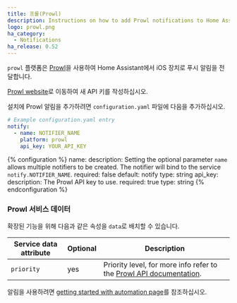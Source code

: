 ```yaml
---
title: 프롤(Prowl)
description: Instructions on how to add Prowl notifications to Home Assistant.
logo: prowl.png
ha_category:
  - Notifications
ha_release: 0.52
---
```


`prowl` 플랫폼은 [Prowl](https://www.prowlapp.com/)을 사용하여 Home Assistant에서 iOS 장치로 푸시 알림을 전달합니다.

[Prowl website](https://www.prowlapp.com/)로 이동하여 새 API 키를 작성하십시오.

설치에 Prowl 알림을 추가하려면 `configuration.yaml` 파일에 다음을 추가하십시오.

```yaml
# Example configuration.yaml entry
notify:
  - name: NOTIFIER_NAME
    platform: prowl
    api_key: YOUR_API_KEY
```

{% configuration %}
name:
  description: Setting the optional parameter `name` allows multiple notifiers to be created. The notifier will bind to the service `notify.NOTIFIER_NAME`.
  required: false
  default: notify
  type: string
api_key:
  description: The Prowl API key to use.
  required: true
  type: string
{% endconfiguration %}

### Prowl 서비스 데이터

확장된 기능을 위해 다음과 같은 속성을 `data`로 배치할 수 있습니다.

| Service data attribute | Optional | Description |
| ---------------------- | -------- | ----------- |
| `priority`             |      yes | Priority level, for more info refer to the [Prowl API documentation](https://www.prowlapp.com/api.php#add). |

알림을 사용하려면 [getting started with automation page](/getting-started/automation/)를 참조하십시오.